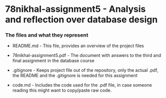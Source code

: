 # 78nikhal-assignment5 - Analysis and reflection over database design

### The files and what they represent

- README.md - This file, provides an overview of the project files

- 78nikhal-assignment5.pdf - The document with answers to the third and final assignment in the database course

- .gitignore - Keeps project file out of the repository, only the actual .pdf, the README and the .gitignore is needed for this assignment

- code.md - Includes the code used for the .pdf file, in case someone reading this might want to copy/paste raw code.